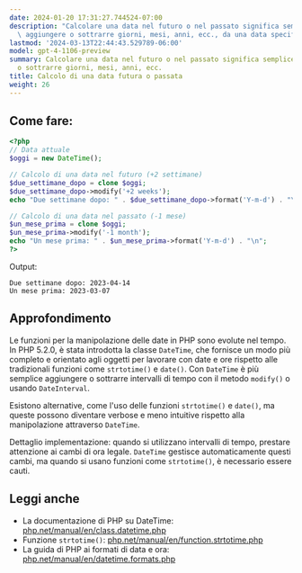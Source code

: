 ```yaml
---
date: 2024-01-20 17:31:27.744524-07:00
description: "Calcolare una data nel futuro o nel passato significa semplicemente\
  \ aggiungere o sottrarre giorni, mesi, anni, ecc., da una data specifica. I\u2026"
lastmod: '2024-03-13T22:44:43.529789-06:00'
model: gpt-4-1106-preview
summary: Calcolare una data nel futuro o nel passato significa semplicemente aggiungere
  o sottrarre giorni, mesi, anni, ecc.
title: Calcolo di una data futura o passata
weight: 26
---
```


## Come fare:
```PHP
<?php
// Data attuale
$oggi = new DateTime();

// Calcolo di una data nel futuro (+2 settimane)
$due_settimane_dopo = clone $oggi;
$due_settimane_dopo->modify('+2 weeks');
echo "Due settimane dopo: " . $due_settimane_dopo->format('Y-m-d') . "\n";

// Calcolo di una data nel passato (-1 mese)
$un_mese_prima = clone $oggi;
$un_mese_prima->modify('-1 month');
echo "Un mese prima: " . $un_mese_prima->format('Y-m-d') . "\n";
?>
```
Output:
```
Due settimane dopo: 2023-04-14
Un mese prima: 2023-03-07
```

## Approfondimento
Le funzioni per la manipolazione delle date in PHP sono evolute nel tempo. In PHP 5.2.0, è stata introdotta la classe `DateTime`, che fornisce un modo più completo e orientato agli oggetti per lavorare con date e ore rispetto alle tradizionali funzioni come `strtotime()` e `date()`. Con `DateTime` è più semplice aggiungere o sottrarre intervalli di tempo con il metodo `modify()` o usando `DateInterval`.

Esistono alternative, come l'uso delle funzioni `strtotime()` e `date()`, ma queste possono diventare verbose e meno intuitive rispetto alla manipolazione attraverso `DateTime`.

Dettaglio implementazione: quando si utilizzano intervalli di tempo, prestare attenzione ai cambi di ora legale. `DateTime` gestisce automaticamente questi cambi, ma quando si usano funzioni come `strtotime()`, è necessario essere cauti.

## Leggi anche
- La documentazione di PHP su DateTime: [php.net/manual/en/class.datetime.php](https://www.php.net/manual/en/class.datetime.php)
- Funzione `strtotime()`: [php.net/manual/en/function.strtotime.php](https://www.php.net/manual/en/function.strtotime.php)
- La guida di PHP ai formati di data e ora: [php.net/manual/en/datetime.formats.php](https://www.php.net/manual/en/datetime.formats.php)
